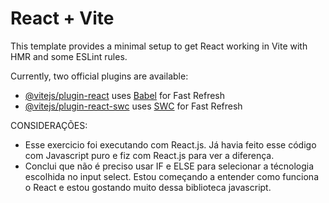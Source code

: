 # React + Vite

This template provides a minimal setup to get React working in Vite with HMR and some ESLint rules.

Currently, two official plugins are available:

- [@vitejs/plugin-react](https://github.com/vitejs/vite-plugin-react/blob/main/packages/plugin-react/README.md) uses [Babel](https://babeljs.io/) for Fast Refresh
- [@vitejs/plugin-react-swc](https://github.com/vitejs/vite-plugin-react-swc) uses [SWC](https://swc.rs/) for Fast Refresh

CONSIDERAÇÕES:
-  Esse exercicio foi executando com React.js. Já havia feito esse código com Javascript puro e fiz com React.js para ver a diferença.
- Conclui que não é preciso usar IF e ELSE para selecionar a técnologia escolhida no input select. Estou começando a entender como funciona o React e estou gostando muito dessa biblioteca javascript.
